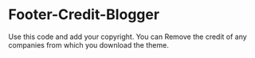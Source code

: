 # Footer-Credit-Blogger
Use this code and add your copyright. You can Remove the credit of any companies from which you download the theme.
